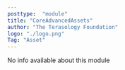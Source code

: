 ```yaml
---
posttype:  "module"  
title: "CoreAdvancedAssets"
author: "The Terasology Foundation"
logo: "./logo.png"
Tag: "Asset"
---
```

No info available about this module
